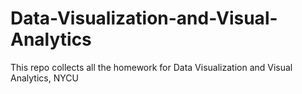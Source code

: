 # Data-Visualization-and-Visual-Analytics
This repo collects all the homework for Data Visualization and Visual Analytics, NYCU
